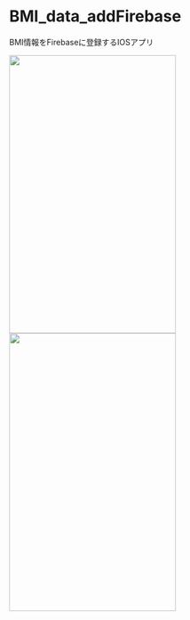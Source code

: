 # BMI_data_addFirebase
BMI情報をFirebaseに登録するIOSアプリ
<p>
  <img src="https://user-images.githubusercontent.com/58414435/101348047-5e36cc00-38ce-11eb-81ea-a2066e52f0e5.png" width="300" height="500">
  <img src="https://user-images.githubusercontent.com/58414435/101349158-3fd1d000-38d0-11eb-80f5-78cbd7f6c855.png" width="300" height="500">
</p>

